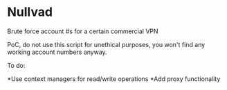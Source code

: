 # Nullvad
Brute force account #s for a certain commercial VPN

PoC, do not use this script for unethical purposes, you won't find any working account numbers anyway.

To do:

*Use context managers for read/write operations
*Add proxy functionality
